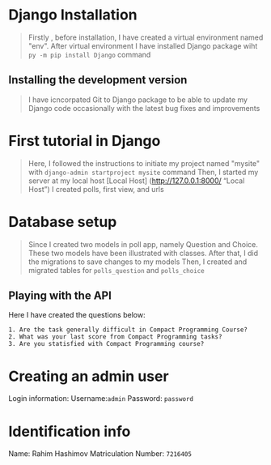 # Django Installation
>Firstly , before installation, I have created a virtual environment named "env".
>After virtual environment I have installed Django package wiht `py -m pip install Django` command

## Installing the development version
>I have icncorpated Git to Django package to be able to update my Django code occasionally with the latest bug fixes and improvements

# First tutorial in Django
> Here, I followed the instructions to initiate my project named "mysite" with `django-admin startproject mysite` command
> Then, I started my server at my local host [Local Host] (http://127.0.0.1:8000/ “Local Host”)
> I created polls, first view, and urls

# Database setup
> Since I created two models in poll app, namely Question and Choice. These two models have been illustrated with classes.
> After that, I did the migrations to save changes to my models
> Then, I created and migrated tables for  `polls_question` and `polls_choice`

## Playing with the API
Here I have created the questions below:
```
1. Are the task generally difficult in Compact Programming Course?
2. What was your last score from Compact Programming tasks?
3. Are you statisfied with Compact Programming course?
```
# Creating an admin user
Login information:
Username:`admin`
Password: `password`
# Identification info
Name: Rahim Hashimov
Matriculation Number: `7216405`
